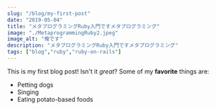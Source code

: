 ```yaml
---
slug: "/blog/my-first-post"
date: "2019-05-04"
title: "メタプログラミングRuby入門ですメタプログラミング"
image: "./MetaprogrammingRuby2.jpeg"
image_alt: "俺です"
description: "メタプログラミングRuby入門ですメタプログラミング" 
tags: ["blog","ruby","ruby-on-rails"]
---
```


This is my first blog post! Isn't it *great*?
Some of my **favorite** things are:
* Petting dogs
* Singing
* Eating potato-based foods
